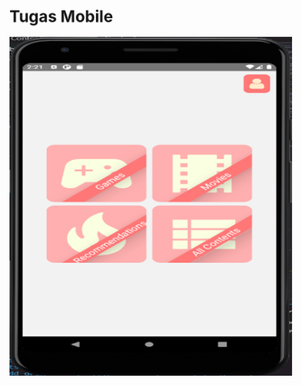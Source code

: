 # Tugas Mobile
<div class="container" >
  <img src="HomeScreen.png" alt="Girl in a jacket" width="500" height="600">
 </div>
